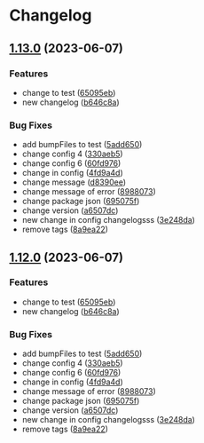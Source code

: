 # Changelog


## [1.13.0](https://github.com/Palmieri31/Rental-Movie---Node/compare/v1.10.0...v1.13.0) (2023-06-07)


### Features

* change to test ([65095eb](https://github.com/Palmieri31/Rental-Movie---Node/commit/65095ebaf28cc1de06156d8f565f6ccc86edf9af))
* new changelog ([b646c8a](https://github.com/Palmieri31/Rental-Movie---Node/commit/b646c8a11377d729b694d4a00757662a80a0be2a))


### Bug Fixes

* add bumpFiles to test ([5add650](https://github.com/Palmieri31/Rental-Movie---Node/commit/5add6502608085e4bacd945ada16eebe7162b693))
* change config 4 ([330aeb5](https://github.com/Palmieri31/Rental-Movie---Node/commit/330aeb55284367c0ccf087aa00e12223c0938994))
* change config 6 ([60fd976](https://github.com/Palmieri31/Rental-Movie---Node/commit/60fd976b5b50c7300205c1c3ec5c0e10d46022f0))
* change in config ([4fd9a4d](https://github.com/Palmieri31/Rental-Movie---Node/commit/4fd9a4dd2219b2d8bd8641fc5ec80c1851d44517))
* change message ([d8390ee](https://github.com/Palmieri31/Rental-Movie---Node/commit/d8390ee01df305bb4697ce81b3741f47e31c8841))
* change message of error ([8988073](https://github.com/Palmieri31/Rental-Movie---Node/commit/8988073b4835adb3d533228cf84edfc542457a88))
* change package json ([695075f](https://github.com/Palmieri31/Rental-Movie---Node/commit/695075f4ccb055ea6a7af0f323377e7af49f495a))
* change version ([a6507dc](https://github.com/Palmieri31/Rental-Movie---Node/commit/a6507dcbceae86ff3a7a37a917e36d9a1ef3385c))
* new change in config changelogsss ([3e248da](https://github.com/Palmieri31/Rental-Movie---Node/commit/3e248da444d110693db93849f0b9ade5db49d239))
* remove tags ([8a9ea22](https://github.com/Palmieri31/Rental-Movie---Node/commit/8a9ea22f5f148be968f3691852b70cc3a609182a))

## [1.12.0](https://github.com/Palmieri31/Rental-Movie---Node/compare/v1.10.0...v1.12.0) (2023-06-07)


### Features

* change to test ([65095eb](https://github.com/Palmieri31/Rental-Movie---Node/commit/65095ebaf28cc1de06156d8f565f6ccc86edf9af))
* new changelog ([b646c8a](https://github.com/Palmieri31/Rental-Movie---Node/commit/b646c8a11377d729b694d4a00757662a80a0be2a))


### Bug Fixes

* add bumpFiles to test ([5add650](https://github.com/Palmieri31/Rental-Movie---Node/commit/5add6502608085e4bacd945ada16eebe7162b693))
* change config 4 ([330aeb5](https://github.com/Palmieri31/Rental-Movie---Node/commit/330aeb55284367c0ccf087aa00e12223c0938994))
* change config 6 ([60fd976](https://github.com/Palmieri31/Rental-Movie---Node/commit/60fd976b5b50c7300205c1c3ec5c0e10d46022f0))
* change in config ([4fd9a4d](https://github.com/Palmieri31/Rental-Movie---Node/commit/4fd9a4dd2219b2d8bd8641fc5ec80c1851d44517))
* change message of error ([8988073](https://github.com/Palmieri31/Rental-Movie---Node/commit/8988073b4835adb3d533228cf84edfc542457a88))
* change package json ([695075f](https://github.com/Palmieri31/Rental-Movie---Node/commit/695075f4ccb055ea6a7af0f323377e7af49f495a))
* change version ([a6507dc](https://github.com/Palmieri31/Rental-Movie---Node/commit/a6507dcbceae86ff3a7a37a917e36d9a1ef3385c))
* new change in config changelogsss ([3e248da](https://github.com/Palmieri31/Rental-Movie---Node/commit/3e248da444d110693db93849f0b9ade5db49d239))
* remove tags ([8a9ea22](https://github.com/Palmieri31/Rental-Movie---Node/commit/8a9ea22f5f148be968f3691852b70cc3a609182a))

